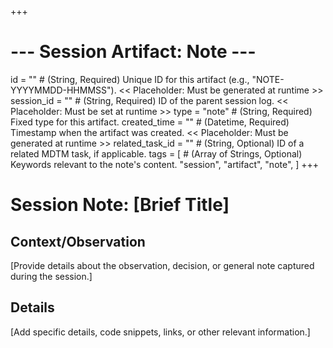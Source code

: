 +++
# --- Session Artifact: Note ---
id = "" # (String, Required) Unique ID for this artifact (e.g., "NOTE-YYYYMMDD-HHMMSS"). << Placeholder: Must be generated at runtime >>
session_id = "" # (String, Required) ID of the parent session log. << Placeholder: Must be set at runtime >>
type = "note" # (String, Required) Fixed type for this artifact.
created_time = "" # (Datetime, Required) Timestamp when the artifact was created. << Placeholder: Must be generated at runtime >>
related_task_id = "" # (String, Optional) ID of a related MDTM task, if applicable.
tags = [
    # (Array of Strings, Optional) Keywords relevant to the note's content.
    "session", "artifact", "note",
]
+++

# Session Note: [Brief Title]

## Context/Observation

[Provide details about the observation, decision, or general note captured during the session.]

## Details

[Add specific details, code snippets, links, or other relevant information.]
